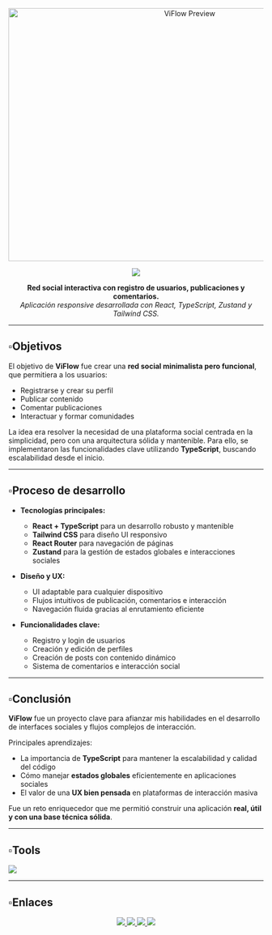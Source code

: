 <p align="center">
  <img src="https://i.ibb.co/3545HBkL/VIFLOW-2.webp" alt="ViFlow Preview" width="700" height="500" />
</p>

<div align="center">
  <img src="https://readme-typing-svg.herokuapp.com/?font=Chela%20One&size=55&center=true&vCenter=true&width=500&height=70&duration=4000&lines=ViFlow;&color=fff;" />
</div>

<p align="center">
  <strong>Red social interactiva con registro de usuarios, publicaciones y comentarios.</strong><br/>
  <em>Aplicación responsive desarrollada con React, TypeScript, Zustand y Tailwind CSS.</em>
</p>

---

## ▫️Objetivos

El objetivo de **ViFlow** fue crear una **red social minimalista pero funcional**, que permitiera a los usuarios:

- Registrarse y crear su perfil
- Publicar contenido
- Comentar publicaciones
- Interactuar y formar comunidades

La idea era resolver la necesidad de una plataforma social centrada en la simplicidad, pero con una arquitectura sólida y mantenible. Para ello, se implementaron las funcionalidades clave utilizando **TypeScript**, buscando escalabilidad desde el inicio.

---

## ▫️Proceso de desarrollo

- **Tecnologías principales:**
  - **React + TypeScript** para un desarrollo robusto y mantenible
  - **Tailwind CSS** para diseño UI responsivo
  - **React Router** para navegación de páginas
  - **Zustand** para la gestión de estados globales e interacciones sociales

- **Diseño y UX:**
  - UI adaptable para cualquier dispositivo
  - Flujos intuitivos de publicación, comentarios e interacción
  - Navegación fluida gracias al enrutamiento eficiente

- **Funcionalidades clave:**
  - Registro y login de usuarios
  - Creación y edición de perfiles
  - Creación de posts con contenido dinámico
  - Sistema de comentarios e interacción social

---

## ▫️Conclusión

**ViFlow** fue un proyecto clave para afianzar mis habilidades en el desarrollo de interfaces sociales y flujos complejos de interacción.

Principales aprendizajes:

- La importancia de **TypeScript** para mantener la escalabilidad y calidad del código
- Cómo manejar **estados globales** eficientemente en aplicaciones sociales
- El valor de una **UX bien pensada** en plataformas de interacción masiva

Fue un reto enriquecedor que me permitió construir una aplicación **real, útil y con una base técnica sólida**.

---

## ▫️Tools

<img src="https://skillicons.dev/icons?i=react,typescript,tailwind,vercel" />

---

## ▫️Enlaces

<div align="center"> 
  <a href="https://viflow.vercel.app/" target="_blank">
    <img src="https://img.shields.io/badge/Website-1a73e8?style=for-the-badge&logo=google-chrome&logoColor=white" />
  </a>
  <a href="https://discord.gg/RMrVdprfJe" target="_blank">
    <img src="https://img.shields.io/badge/Discord-5865F2?style=for-the-badge&logo=discord&logoColor=white" />
  </a>
  <a href="https://www.linkedin.com/in/stivcode21/" target="_blank" >
    <img src="https://img.shields.io/badge/LinkedIn-0077B5?style=for-the-badge&logo=linkedin&logoColor=white" />
  </a>
  <a href="https://www.stivcode.com/" target="_blank">
     <img src="https://img.shields.io/badge/Portfolio-FF5722?style=for-the-badge&logo=todoist&logoColor=white" />
  </a>
</div>
